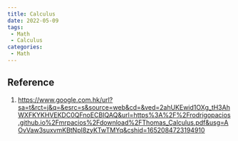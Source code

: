 ```yaml
---
title: Calculus
date: 2022-05-09
tags:
 - Math
 - Calculus
categories:
 - Math
---
```


## Reference
1. <https://www.google.com.hk/url?sa=t&rct=j&q=&esrc=s&source=web&cd=&ved=2ahUKEwid1OXg_tH3AhWXFKYKHVEKDC0QFnoECBIQAQ&url=https%3A%2F%2Frodrigopacios.github.io%2Fmrpacios%2Fdownload%2FThomas_Calculus.pdf&usg=AOvVaw3suxvmKBtNpl8zyKTwTMYq&cshid=1652084723194910>